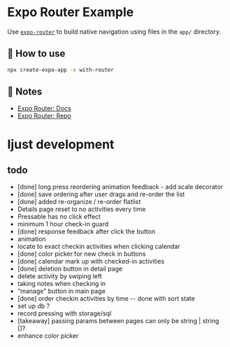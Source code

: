 # Expo Router Example

Use [`expo-router`](https://expo.github.io/router) to build native navigation using files in the `app/` directory.

## 🚀 How to use

```sh
npx create-expo-app -e with-router
```

## 📝 Notes

- [Expo Router: Docs](https://expo.github.io/router)
- [Expo Router: Repo](https://github.com/expo/router)

# Ijust development

## todo
- [done] long press reordering animation feedback - add scale decorator
- [done] save ordering after user drags and re-order the list
- [done] added re-organize / re-order flatlist
- Details page reset to no activities every time
- Pressable has no click effect
- minimum 1 hour check-in guard
- [done] response feedback after click the button
- animation
- locate to exact checkin activities when clicking calendar
- [done] color picker for new check in buttons
- [done] calendar mark up with checked-in activities
- [done] deletion button in detail page
- delete activity by swiping left
- taking notes when checking in
- “manage" button in main page
- [done] order checkin activities by time -- done with sort state
- set up db ?
- record pressing with storage/sql
- [takeaway] passing params between pages can only be string | string []?
- enhance color picker